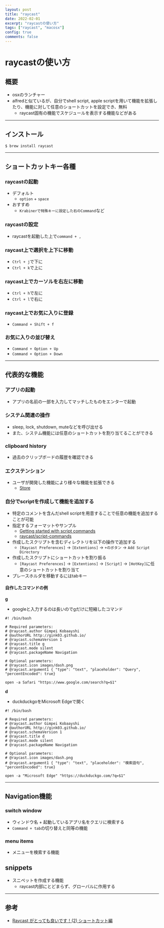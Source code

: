 ```yaml
---
layout: post
title: "raycast"
date: 2022-02-01
excerpt: "raycastの使い方"
tags: ["raycast", "macosx"]
config: true
comments: false
---
```


# raycastの使い方

## 概要
 - osxのランチャー
 - alfredと似ているが、自分でshell script, apple scriptを用いて機能を拡張したり、機能に対して任意のショートカットを設定でき、無料
   - raycast固有の機能でスケジュールを表示する機能などがある

---

## インストール

```console
$ brew install raycast
```

---

## ショートカットキー各種

### raycastの起動
 - デフォルト
   - `option` + `space`
 - おすすめ
   - `Krabinerで特殊キーに設定した右のCommand`など

### raycastの設定
 - raycastを起動した上で`command + ,`

### raycast上で選択を上下に移動
 - `Ctrl + j`で下に
 - `Ctrl + k`で上に

### raycast上でカーソルを右左に移動
 - `Ctrl + h`で左に
 - `Ctrl + l`で右に

### raycast上でお気に入りに登録
 - `Command + Shift + f`

### お気に入りの並び替え
 - `Command + Option + Up`
 - `Command + Option + Down`

---

## 代表的な機能

### アプリの起動
 - アプリの名前の一部を入力してマッチしたものをエンターで起動

### システム関連の操作
 - sleep, lock, shutdown, muteなどを呼び出せる
 - また、システム機能には任意のショートカットを割り当てることができる

### clipboard history
 - 過去のクリップボードの履歴を確認できる

### エクステンション
 - ユーザが開発した機能により様々な機能を拡張できる
   - [Store](https://www.raycast.com/store)

### 自分でscriptを作成して機能を追加する
 - 特定のコメントを含んだshell scriptを用意することで任意の機能を追加することが可能
 - 指定するフォーマットやサンプル
   - [Getting started with script commands](https://www.raycast.com/blog/getting-started-with-script-commands/)
   - [raycast/script-commands](https://github.com/raycast/script-commands/tree/master/commands)
 - 作成したスクリプトを含むディレクトリを以下の操作で追加する
   - `[Raycast Preferences]` -> `[Extentions]` -> `+のボタン` -> `Add Script Directory`
 - 作成したスクリプトにショートカットを割り振る
   - `[Raycast Preferences]` -> `[Extentions]` -> `[Script]` -> `[HotKey]`に任意のショートカットを割り当て
 - プレースホルダを移動するにはtabキー

#### 自作したコマンドの例

**g**
 - googleと入力するのは長いのでgだけに短縮したコマンド

```shell
#! /bin/bash

# Required parameters:
# @raycast.author Gimpei Kobaayshi
# @authorURL http://gink03.github.io/
# @raycast.schemaVersion 1
# @raycast.title g
# @raycast.mode silent
# @raycast.packageName Navigation

# Optional parameters:
# @raycast.icon images/dash.png
# @raycast.argument1 { "type": "text", "placeholder": "Query", "percentEncoded": true}

open -a Safari "https://www.google.com/search?q=$1"
```

**d**
 - duckduckgoをMicrosoft Edgeで開く

```shell
#! /bin/bash

# Required parameters:
# @raycast.author Gimpei Kobaayshi
# @authorURL http://gink03.github.io/
# @raycast.schemaVersion 1
# @raycast.title d
# @raycast.mode silent
# @raycast.packageName Navigation

# Optional parameters:
# @raycast.icon images/dash.png
# @raycast.argument1 { "type": "text", "placeholder": "検索語句", "percentEncoded": true}

open -a "Microsoft Edge" "https://duckduckgo.com/?q=$1"
```

---

## Navigation機能

### switch window
 - ウィンドウ名 + 起動しているアプリ名をクエリに検索する
 - `Command + tab`の切り替えと同等の機能

### menu items
 - メニューを検索する機能

## snippets
 - スニペットを作成する機能
   - raycast内部にとどまらず、グローバルに作用する

---

## 参考
 - [Raycast がとっても良いです！(2) ショートカット編](https://ylupin.blog.fc2.com/blog-entry-11690.html)
